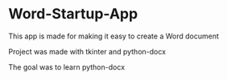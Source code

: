 # Word-Startup-App

This app is made for making it easy to create a Word document

Project was made with tkinter and python-docx

The goal was to learn python-docx
